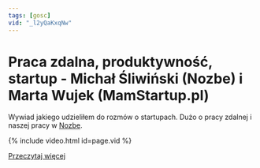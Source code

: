 ```yaml
---
tags: [gosc]
vid: "_l2yQaKxqNw"
---
```


# Praca zdalna, produktywność, startup - Michał Śliwiński (Nozbe) i Marta Wujek (MamStartup.pl)

Wywiad jakiego udzieliłem do rozmów o startupach. Dużo o pracy zdalnej i naszej pracy w [Nozbe][n].

{% include video.html id=page.vid %}

<!--More-->

[Przeczytaj więcej](https://www.swps.pl/strefa-zarzadzania/artykuly/21846-rozmowy-o-startupach-michal-sliwinski-nozbe-i-marta-wujek-mamstartup-pl)

[n]: https://nozbe.com/